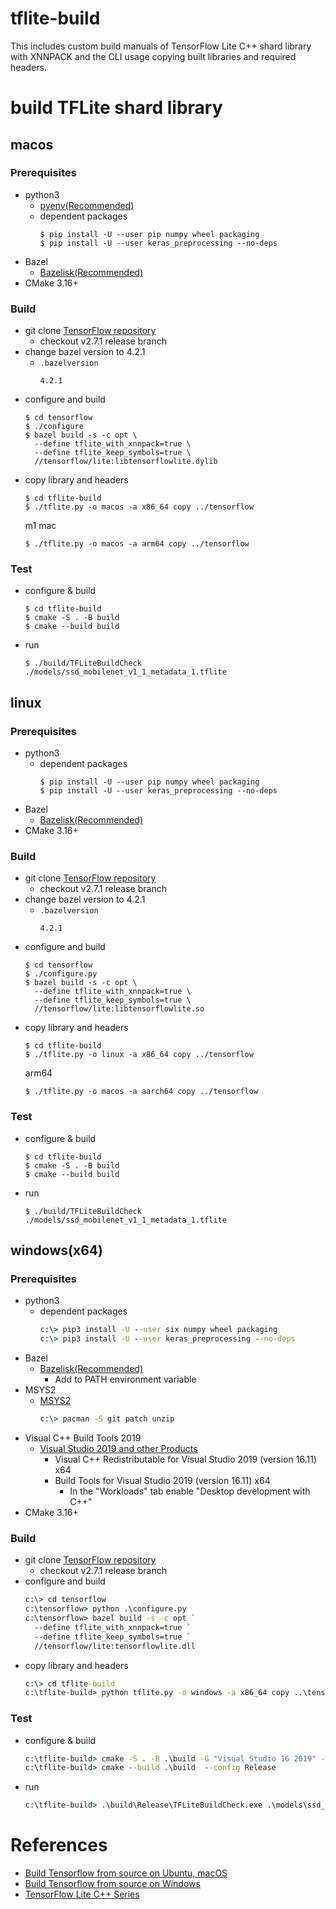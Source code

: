 # tflite-build
This includes custom build manuals of TensorFlow Lite C++ shard library with XNNPACK and the CLI usage copying built libraries and required headers.

# build TFLite shard library
## macos
### Prerequisites
- python3
  - [pyenv(Recommended)](https://github.com/pyenv/pyenv#homebrew-in-macos)
  - dependent packages
    ```console
    $ pip install -U --user pip numpy wheel packaging
    $ pip install -U --user keras_preprocessing --no-deps
    ```
- Bazel
  - [Bazelisk(Recommended)](https://bazel.build/install/bazelisk)
- CMake 3.16+
### Build
- git clone [TensorFlow repository](https://github.com/tensorflow/tensorflow)
  - checkout v2.7.1 release branch
- change bazel version to 4.2.1
  - `.bazelversion`  
    ```
    4.2.1
    ```
- configure and build
  ```console
  $ cd tensorflow
  $ ./configure
  $ bazel build -s -c opt \
    --define tflite_with_xnnpack=true \
    --define tflite_keep_symbols=true \
    //tensorflow/lite:libtensorflowlite.dylib
  ```
- copy library and headers
  ```console
  $ cd tflite-build
  $ ./tflite.py -o macos -a x86_64 copy ../tensorflow
  ```
  m1 mac
  ```
  $ ./tflite.py -o macos -a arm64 copy ../tensorflow
  ```
### Test
- configure & build
  ```console
  $ cd tflite-build
  $ cmake -S . -B build
  $ cmake --build build
  ```
- run
  ```console
  $ ./build/TFLiteBuildCheck ./models/ssd_mobilenet_v1_1_metadata_1.tflite 
  ```

## linux
### Prerequisites
- python3
  - dependent packages
    ```console
    $ pip install -U --user pip numpy wheel packaging
    $ pip install -U --user keras_preprocessing --no-deps
    ```
- Bazel
  - [Bazelisk(Recommended)](https://bazel.build/install/bazelisk)
- CMake 3.16+
### Build
- git clone [TensorFlow repository](https://github.com/tensorflow/tensorflow)
  - checkout v2.7.1 release branch
- change bazel version to 4.2.1
  - `.bazelversion`  
    ```
    4.2.1
    ```
- configure and build
  ```console
  $ cd tensorflow
  $ ./configure.py
  $ bazel build -s -c opt \
    --define tflite_with_xnnpack=true \
    --define tflite_keep_symbols=true \
    //tensorflow/lite:libtensorflowlite.so
  ```
- copy library and headers
  ```console
  $ cd tflite-build
  $ ./tflite.py -o linux -a x86_64 copy ../tensorflow
  ```
  arm64
  ```
  $ ./tflite.py -o macos -a aarch64 copy ../tensorflow
  ```
### Test
- configure & build
  ```console
  $ cd tflite-build
  $ cmake -S . -B build
  $ cmake --build build
  ```
- run
  ```console
  $ ./build/TFLiteBuildCheck ./models/ssd_mobilenet_v1_1_metadata_1.tflite 
  ```

## windows(x64)
### Prerequisites
- python3
  - dependent packages
    ```cmd
    c:\> pip3 install -U --user six numpy wheel packaging
    c:\> pip3 install -U --user keras_preprocessing --no-deps
    ```
- Bazel
  - [Bazelisk(Recommended)](https://docs.bazel.build/versions/main/install-bazelisk.html)
    - Add to PATH environment variable
- MSYS2
  - [MSYS2](https://www.msys2.org/)
    ```cmd
    c:\> pacman -S git patch unzip
    ```
- Visual C++ Build Tools 2019
  - [Visual Studio 2019 and other Products](https://my.visualstudio.com/Downloads?q=Visual%20Studio%202019)
    - Visual C++ Redistributable for Visual Studio 2019 (version 16.11) x64
    - Build Tools for Visual Studio 2019 (version 16.11) x64
      - In the "Workloads" tab enable "Desktop development with C++"
- CMake 3.16+
### Build
- git clone [TensorFlow repository](https://github.com/tensorflow/tensorflow)
  - checkout v2.7.1 release branch
- configure and build
  ```cmd
  c:\> cd tensorflow
  c:\tensorflow> python .\configure.py
  c:\tensorflow> bazel build -s -c opt `
    --define tflite_with_xnnpack=true `
    --define tflite_keep_symbols=true `
    //tensorflow/lite:tensorflowlite.dll
  ```
- copy library and headers
  ```cmd
  c:\> cd tflite-build
  c:\tflite-build> python tflite.py -o windows -a x86_64 copy ..\tensorflow
  ```
### Test
- configure & build
  ```cmd
  c:\tflite-build> cmake -S . -B .\build -G "Visual Studio 16 2019" -T host=x64 -A x64
  c:\tflite-build> cmake --build .\build  --config Release
  ```
- run
  ```cmd
  c:\tflite-build> .\build\Release\TFLiteBuildCheck.exe .\models\ssd_mobilenet_v1_1_metadata_1.tflite
  ```

# References
- [Build Tensorflow from source on Ubuntu, macOS](https://www.tensorflow.org/install/source)
- [Build Tensorflow from source on Windows](https://www.tensorflow.org/install/source_windows)
- [TensorFlow Lite C++ Series](https://www.youtube.com/playlist?list=PLYV_j9XEhvorTV-ClcNA2xUb5YsdUHgRX)